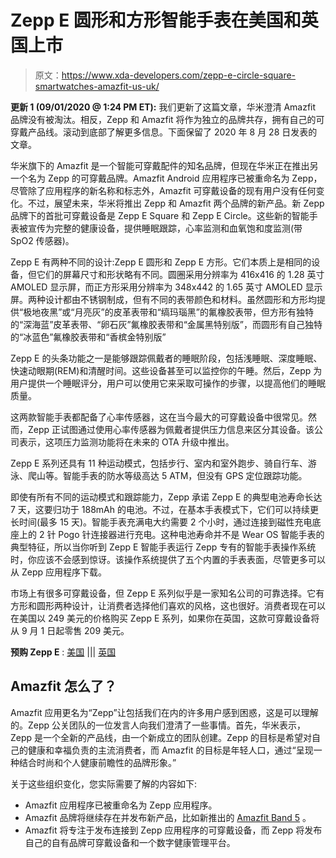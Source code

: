 # Zepp E 圆形和方形智能手表在美国和英国上市

> 原文：<https://www.xda-developers.com/zepp-e-circle-square-smartwatches-amazfit-us-uk/>

**更新 1 (09/01/2020 @ 1:24 PM ET):** 我们更新了这篇文章，华米澄清 Amazfit 品牌没有被淘汰。相反，Zepp 和 Amazfit 将作为独立的品牌共存，拥有自己的可穿戴产品线。滚动到底部了解更多信息。下面保留了 2020 年 8 月 28 日发表的文章。

华米旗下的 Amazfit 是一个智能可穿戴配件的知名品牌，但现在华米正在推出另一个名为 Zepp 的可穿戴品牌。Amazfit Android 应用程序已被重命名为 Zepp，尽管除了应用程序的新名称和标志外，Amazfit 可穿戴设备的现有用户没有任何变化。不过，展望未来，华米将推出 Zepp 和 Amazfit 两个品牌的新产品。新 Zepp 品牌下的首批可穿戴设备是 Zepp E Square 和 Zepp E Circle。这些新的智能手表被宣传为完整的健康设备，提供睡眠跟踪，心率监测和血氧饱和度监测(带 SpO2 传感器)。

Zepp E 有两种不同的设计:Zepp E 圆形和 Zepp E 方形。它们本质上是相同的设备，但它们的屏幕尺寸和形状略有不同。圆圈采用分辨率为 416x416 的 1.28 英寸 AMOLED 显示屏，而正方形采用分辨率为 348x442 的 1.65 英寸 AMOLED 显示屏。两种设计都由不锈钢制成，但有不同的表带颜色和材料。虽然圆形和方形均提供“极地夜黑”或“月亮灰”的皮革表带和“缟玛瑙黑”的氟橡胶表带，但方形有独特的“深海蓝”皮革表带、“卵石灰”氟橡胶表带和“金属黑特别版”，而圆形有自己独特的“冰蓝色”氟橡胶表带和“香槟金特别版”

Zepp E 的头条功能之一是能够跟踪佩戴者的睡眠阶段，包括浅睡眠、深度睡眠、快速动眼期(REM)和清醒时间。这些设备甚至可以监控你的午睡。然后，Zepp 为用户提供一个睡眠评分，用户可以使用它来采取可操作的步骤，以提高他们的睡眠质量。

这两款智能手表都配备了心率传感器，这在当今最大的可穿戴设备中很常见。然而，Zepp 正试图通过使用心率传感器为佩戴者提供压力信息来区分其设备。该公司表示，这项压力监测功能将在未来的 OTA 升级中推出。

Zepp E 系列还具有 11 种运动模式，包括步行、室内和室外跑步、骑自行车、游泳、爬山等。智能手表的防水等级高达 5 ATM，但没有 GPS 定位跟踪功能。

即使有所有不同的运动模式和跟踪能力，Zepp 承诺 Zepp E 的典型电池寿命长达 7 天，这要归功于 188mAh 的电池。不过，在基本手表模式下，它们可以持续更长时间(最多 15 天)。智能手表充满电大约需要 2 个小时，通过连接到磁性充电底座上的 2 针 Pogo 针连接器进行充电。这种电池寿命并不是 Wear OS 智能手表的典型特征，所以当你听到 Zepp E 智能手表运行 Zepp 专有的智能手表操作系统时，你应该不会感到惊讶。该操作系统提供了五个内置的手表表面，尽管更多可以从 Zepp 应用程序下载。

市场上有很多可穿戴设备，但 Zepp E 系列似乎是一家知名公司的可靠选择。它有方形和圆形两种设计，让消费者选择他们喜欢的风格，这也很好。消费者现在可以在美国以 249 美元的价格购买 Zepp E 系列，如果你在英国，这款可穿戴设备将从 9 月 1 日起零售 209 美元。

**预购 Zepp E** : [美国](https://us.zepp.com/) ||| [英国](https://uk.zepp.com/)

## Amazfit 怎么了？

Amazfit 应用更名为“Zepp”让包括我们在内的许多用户感到困惑，这是可以理解的。Zepp 公关团队的一位发言人向我们澄清了一些事情。首先，华米表示，Zepp 是一个全新的产品线，由一个新成立的团队创建。Zepp 的目标是希望对自己的健康和幸福负责的主流消费者，而 Amazfit 的目标是年轻人口，通过“呈现一种结合时尚和个人健康前瞻性的品牌形象。”

关于这些组织变化，您实际需要了解的内容如下:

*   Amazfit 应用程序已被重命名为 Zepp 应用程序。
*   Amazfit 品牌将继续存在并发布新产品，比如新推出的 [Amazfit Band 5](https://www.amazon.com/dp/B08DKYLK4D?tag=xda-d9c7j5f-20&ascsubtag=UUxdaUeUpU29627&asc_refurl=https%3A%2F%2Fwww.xda-developers.com%2Fzepp-e-circle-square-smartwatches-amazfit-us-uk%2F&asc_campaign=Short-Term) 。
*   Amazfit 将专注于发布连接到 Zepp 应用程序的可穿戴设备，而 Zepp 将发布自己的自有品牌可穿戴设备和一个数字健康管理平台。